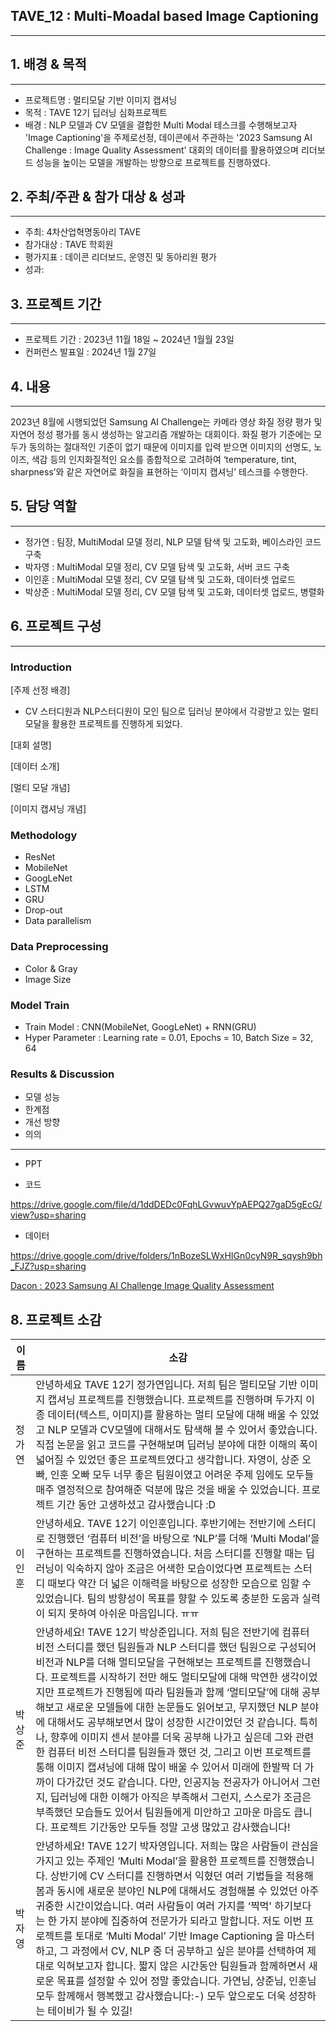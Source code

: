 ## TAVE_12 : Multi-Moadal based Image Captioning

---

## 1. 배경 & 목적

---

- 프로젝트명 : 멀티모달 기반 이미지 캡셔닝
- 목적 : TAVE 12기 딥러닝 심화프로젝트
- 배경 : NLP 모델과 CV 모델을 결합한 Multi Modal 테스크를 수행해보고자 'Image Captioning'을 주제로선정, 데이콘에서 주관하는 '2023 Samsung AI Challenge : Image Quality Assessment' 대회의 데이터를 활용하였으며 리더보드 성능을 높이는 모델을 개발하는 방향으로 프로젝트를 진행하였다.

## 2. 주최/주관 & 참가 대상 & 성과

---

- 주최: 4차산업혁명동아리 TAVE
- 참가대상 : TAVE 학회원
- 평가지표 : 데이콘 리더보드, 운영진 및 동아리원 평가
- 성과: 

## 3. 프로젝트 기간

---

- 프로젝트 기간 : 2023년 11월 18일 ~ 2024년 1월월 23일
- 컨퍼런스 발표일 : 2024년 1월 27일

## 4. 내용

---

2023년 8월에 시행되었던 Samsung AI Challenge는 카메라 영상 화질 정량 평가 및 자연어 정성 평가를 동시 생성하는 알고리즘 개발하는 대회이다. 
화질 평가 기준에는 모두가 동의하는 절대적인 기준이 없기 때문에 이미지를 입력 받으면 이미지의 선명도, 노이즈, 색감 등의 인지화질적인 요소를 종합적으로 고려하여 ‘temperature, tint, sharpness’와 같은 자연어로 화질을 표현하는 ‘이미지 캡셔닝’ 테스크를 수행한다.


## 5. 담당 역할

---

- 정가연 : 팀장, MultiModal 모델 정리, NLP 모델 탐색 및 고도화, 베이스라인 코드 구축
- 박자영 : MultiModal 모델 정리, CV 모델 탐색 및 고도화, 서버 코드 구축
- 이인훈 : MultiModal 모델 정리, CV 모델 탐색 및 고도화, 데이터셋 업로드 
- 박상준 : MultiModal 모델 정리, CV 모델 탐색 및 고도화, 데이터셋 업로드, 병렬화
 

## 6. 프로젝트 구성

---
### Introduction
[주제 선정 배경]
- CV 스터디원과 NLP스터디원이 모인 팀으로 딥러닝 분야에서 각광받고 있는 멀티 모달을 활용한 프로젝트를 진행하게 되었다.

[대회 설명]



[데이터 소개]

[멀티 모달 개념]

[이미지 캡셔닝 개념]


 
### Methodology
- ResNet
- MobileNet
- GoogLeNet
- LSTM
- GRU
- Drop-out
- Data parallelism 

### Data Preprocessing
- Color & Gray
- Image Size

### Model Train
- Train Model : CNN(MobileNet, GoogLeNet) + RNN(GRU)
- Hyper Parameter : Learning rate = 0.01, Epochs = 10, Batch Size = 32, 64

### Results & Discussion
- 모델 성능
- 한계점
- 개선 방향
- 의의

---

- PPT


- 코드

https://drive.google.com/file/d/1ddDEDc0FqhLGvwuvYpAEPQ27gaD5gEcG/view?usp=sharing

- 데이터

https://drive.google.com/drive/folders/1nBozeSLWxHIGn0cyN9R_sqysh9bh_FJZ?usp=sharing

[Dacon : 2023 Samsung AI Challenge Image Quality Assessment](https://dacon.io/competitions/official/236134/data)

## 8. 프로젝트 소감
| 이름 | 소감 |
| --- | --- |
| 정가연 | 안녕하세요 TAVE 12기 정가연입니다. 저희 팀은 멀티모달 기반 이미지 캡셔닝 프로젝트를 진행했습니다. 프로젝트를 진행하며 두가지 이종 데이터(텍스트, 이미지)를 활용하는 멀티 모달에 대해 배울 수 있었고 NLP 모델과 CV모델에 대해서도 탐색해 볼 수 있어서 좋았습니다. 직접 논문을 읽고 코드를 구현해보며 딥러닝 분야에 대한 이해의 폭이 넓어질 수 있었던 좋은 프로젝트였다고 생각합니다. 자영이, 상준 오빠, 인훈 오빠 모두 너무 좋은 팀원이였고 어려운 주제 임에도 모두들 매주 열정적으로 참여해준 덕분에 많은 것을 배울 수 있었습니다. 프로젝트 기간 동안 고생하셨고 감사했습니다 :D |
| 이인훈 | 안녕하세요. TAVE 12기 이인훈입니다. 후반기에는 전반기에 스터디로 진행했던 ‘컴퓨터 비전’을 바탕으로 ‘NLP’를 더해 ‘Multi Modal’을 구현하는 프로젝트를 진행하였습니다. 처음 스터디를 진행할 때는 딥러닝이 익숙하지 않아 조금은 어색한 모습이었다면 프로젝트는 스터디 때보다 약간 더 넓은 이해력을 바탕으로 성장한 모습으로 임할 수 있었습니다. 팀의 방향성이 목표를 향할 수 있도록 충분한 도움과 실력이 되지 못하여 아쉬운 마음입니다. ㅠㅠ |
| 박상준 | 안녕하세요! TAVE 12기 박상준입니다. 저희 팀은 전반기에 컴퓨터 비전 스터디를 했던 팀원들과 NLP 스터디를 했던 팀원으로 구성되어 비전과 NLP를 더해 멀티모달을 구현해보는 프로젝트를 진행했습니다. 프로젝트를 시작하기 전만 해도 멀티모달에 대해 막연한 생각이었지만 프로젝트가 진행됨에 따라 팀원들과 함께 ‘멀티모달’에 대해 공부해보고 새로운 모델들에 대한 논문들도 읽어보고, 무지했던 NLP 분야에 대해서도 공부해보면서 많이 성장한 시간이었던 것 같습니다. 특히나, 향후에 이미지 센서 분야를 더욱 공부해 나가고 싶은데 그와 관련한 컴퓨터 비전 스터디를 팀원들과 했던 것, 그리고 이번 프로젝트를 통해 이미지 캡셔닝에 대해 많이 배울 수 있어서 미래에 한발짝 더 가까이 다가갔던 것도 같습니다. 다만, 인공지능 전공자가 아니어서 그런지, 딥러닝에 대한 이해가 아직은 부족해서 그런지, 스스로가 조금은 부족했던 모습들도 있어서 팀원들에게 미안하고 고마운 마음도 큽니다. 프로젝트 기간동안 모두들 정말 고생 많았고 감사했습니다! | 
| 박자영 | 안녕하세요! TAVE 12기 박자영입니다. 저희는 많은 사람들이 관심을 가지고 있는 주제인 ‘Multi Modal’을 활용한 프로젝트를 진행했습니다. 상반기에 CV 스터디를 진행하면서 익혔던 여러 기법들을 적용해봄과 동시에 새로운 분야인 NLP에 대해서도 경험해볼 수 있었던 아주 귀중한 시간이었습니다. 여러 사람들이 여러 가지를 ‘찍먹' 하기보다는 한 가지 분야에 집중하여 전문가가 되라고 말합니다. 저도 이번 프로젝트를 토대로 ‘Multi Modal’ 기반 Image Captioning 을 마스터하고, 그 과정에서 CV, NLP 중 더 공부하고 싶은 분야를 선택하여 제대로 익혀보고자 합니다. 짧지 않은 시간동안 팀원들과 함께하면서 새로운 목표를 설정할 수 있어 정말 좋았습니다. 가연님, 상준님, 인훈님 모두 함께해서 행복했고 감사했습니다:-) 모두 앞으로도 더욱 성장하는 테이비가 될 수 있길! |
